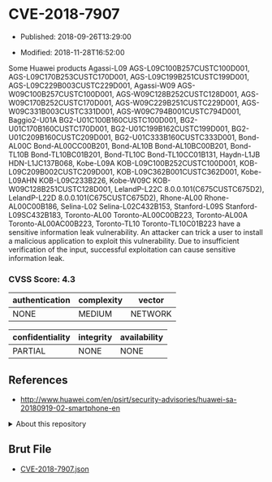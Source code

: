 # CVE-2018-7907

- Published: 2018-09-26T13:29:00

- Modified: 2018-11-28T16:52:00

Some Huawei products Agassi-L09 AGS-L09C100B257CUSTC100D001, AGS-L09C170B253CUSTC170D001, AGS-L09C199B251CUSTC199D001, AGS-L09C229B003CUSTC229D001, Agassi-W09 AGS-W09C100B257CUSTC100D001, AGS-W09C128B252CUSTC128D001, AGS-W09C170B252CUSTC170D001, AGS-W09C229B251CUSTC229D001, AGS-W09C331B003CUSTC331D001, AGS-W09C794B001CUSTC794D001, Baggio2-U01A BG2-U01C100B160CUSTC100D001, BG2-U01C170B160CUSTC170D001, BG2-U01C199B162CUSTC199D001, BG2-U01C209B160CUSTC209D001, BG2-U01C333B160CUSTC333D001, Bond-AL00C Bond-AL00CC00B201, Bond-AL10B Bond-AL10BC00B201, Bond-TL10B Bond-TL10BC01B201, Bond-TL10C Bond-TL10CC01B131, Haydn-L1JB HDN-L1JC137B068, Kobe-L09A KOB-L09C100B252CUSTC100D001, KOB-L09C209B002CUSTC209D001, KOB-L09C362B001CUSTC362D001, Kobe-L09AHN KOB-L09C233B226, Kobe-W09C KOB-W09C128B251CUSTC128D001, LelandP-L22C 8.0.0.101(C675CUSTC675D2), LelandP-L22D 8.0.0.101(C675CUSTC675D2), Rhone-AL00 Rhone-AL00C00B186, Selina-L02 Selina-L02C432B153, Stanford-L09S Stanford-L09SC432B183, Toronto-AL00 Toronto-AL00C00B223, Toronto-AL00A Toronto-AL00AC00B223, Toronto-TL10 Toronto-TL10C01B223 have a sensitive information leak vulnerability. An attacker can trick a user to install a malicious application to exploit this vulnerability. Due to insufficient verification of the input, successful exploitation can cause sensitive information leak.

### CVSS Score: **4.3**

| authentication | complexity | vector |
| --- | --- | --- |
| NONE | MEDIUM | NETWORK |

| confidentiality | integrity | availability |
| --- | --- | --- |
| PARTIAL | NONE | NONE |

## References

* http://www.huawei.com/en/psirt/security-advisories/huawei-sa-20180919-02-smartphone-en

<details>
<summary>About this repository</summary> 

  This repository is part of the project [Live Hack CVE](https://github.com/Live-Hack-CVE). Main website can be found [www.live-hack.org](https://www.live-hack.org) 
  
  Made by [Sn0wAlice](https://github.com/Sn0wAlice) for the people that care about security and need to have a feed of the latest CVEs. Hope you enjoy it, don't forget to star the repo and follow me on [Twitter](https://twitter.com/Sn0wAlice) and [Github](https://github.com/Sn0wAlice). And that is my [personnal website](https://www.alice-snow.me/)

  - [Home Page](https://github.com/Live-Hack-CVE)
  - [Framework](https://github.com/Live-Hack-CVE/cve-framework)
  - [CVE database](https://github.com/Live-Hack-CVE/full_database)
  - [Changelog](https://github.com/Live-Hack-CVE/Changelog)
</details>

## Brut File

* [CVE-2018-7907.json](https://raw.githubusercontent.com/Live-Hack-CVE/full_database/main/cves/2018/CVE-2018-7907.json)

